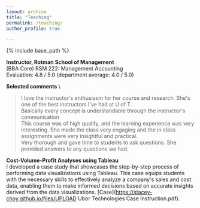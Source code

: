 ```yaml
---
layout: archive
title: "Teaching"
permalink: /teaching/
author_profile: true

---
```

{% include base_path %}
<!-- {% include toc %} -->



**Instructor, Rotman School of Management** \
(BBA Core) RSM 222: Management Accounting \
Evaluation: 4.8 / 5.0 (department average: 4.0 / 5.0)  

**Selected comments** \
> I love the instructor's enthusiasm for her course and research. She's one of the best instructors I've had at U of T.\
> Basically every concept is understandable through the instructor's communication \
> This course was of high quality, and the learning experience was very interesting. She made the class very engaging and the in class assignments were very insightful and practical.\
> Very thorough and gave time to students to ask questions. She provided answers to any questions we had.

**Cost-Volume-Profit Analyses using Tableau** \
I developed a case study that showcases the step-by-step process of performing data visualizations using Tableau. This case equips students with the necessary skills to effectively analyze a company's sales and cost data, enabling them to make informed decisions based on accurate insights derived from the data visualizations.
[Case](https://stacey-choy.github.io/files/UPLOAD Ubor Technologies Case Instruction.pdf).  





<!-- {% include base_path %} -->

<!-- {% for post in site.teaching reversed %}
  {% include archive-single.html %}
{% endfor %} -->

